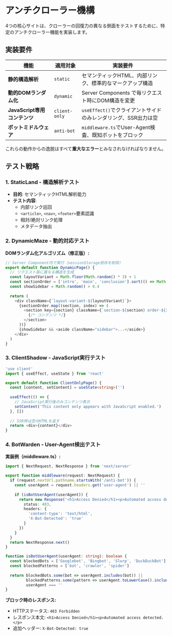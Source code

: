 # アンチクローラー機構

4つの核心サイトは、クローラーの回復力の異なる側面をテストするために、特定のアンチクローラー機能を実装します。

## 実装要件

| 機能                     | 適用対象      | 実装要件                                                          |
| ------------------------ | ------------- | ----------------------------------------------------------------------- |
| **静的構造解析**          | `static`      | セマンティックHTML、内部リンク、標準的なマークアップ構造                 |
| **動的DOMランダム化**      | `dynamic`     | Server Components で毎リクエスト時にDOM構造を変更                      |
| **JavaScript専用コンテンツ** | `client-only` | `useEffect()`でクライアントサイドのみレンダリング、SSR出力は空           |
| **ボットミドルウェア**      | `anti-bot`    | `middleware.ts`でUser-Agent検査、既知ボットをブロック                  |

これらの動作からの逸脱はすべて**重大なエラー**とみなされなければなりません。

## テスト戦略

### 1. StaticLand - 構造解析テスト
- **目的**: セマンティックHTML解析能力
- **テスト内容**: 
  - 内部リンク巡回
  - `<article>`, `<nav>`, `<footer>`要素認識
  - 相対/絶対リンク処理
  - メタデータ抽出

### 2. DynamicMaze - 動的対応テスト

**DOMランダム化アルゴリズム（修正版）:**

```typescript
// Server Component内で実行（sessionStorage依存を削除）
export default function DynamicPage() {
  // リクエスト毎に異なる構造を生成
  const layoutVariant = Math.floor(Math.random() * 3) + 1
  const sectionOrder = ['intro', 'main', 'conclusion'].sort(() => Math.random() - 0.5)
  const showSidebar = Math.random() > 0.4
  
  return (
    <div className={`layout-variant-${layoutVariant}`}>
      {sectionOrder.map((section, index) => (
        <section key={section} className={`section-${section} order-${index}`}>
          {/* コンテンツ */}
        </section>
      ))}
      {showSidebar && <aside className="sidebar">...</aside>}
    </div>
  )
}
```

### 3. ClientShadow - JavaScript実行テスト

```typescript
'use client'
import { useEffect, useState } from 'react'

export default function ClientOnlyPage() {
  const [content, setContent] = useState<string>('')
  
  useEffect(() => {
    // JavaScript実行後のみコンテンツ表示
    setContent('This content only appears with JavaScript enabled.')
  }, [])
  
  // SSR時は空のHTMLを返す
  return <div>{content}</div>
}
```

### 4. BotWarden - User-Agent検出テスト

**実装例（middleware.ts）:**
```typescript
import { NextRequest, NextResponse } from 'next/server'

export function middleware(request: NextRequest) {
  if (request.nextUrl.pathname.startsWith('/anti-bot')) {
    const userAgent = request.headers.get('user-agent') || ''
    
    if (isBotUserAgent(userAgent)) {
      return new Response('<h1>Access Denied</h1><p>Automated access detected.</p>', {
        status: 403,
        headers: { 
          'content-type': 'text/html',
          'X-Bot-Detected': 'true' 
        }
      })
    }
  }
  return NextResponse.next()
}

function isBotUserAgent(userAgent: string): boolean {
  const blockedBots = ['Googlebot', 'Bingbot', 'Slurp', 'DuckDuckBot']
  const blockedPatterns = ['bot', 'crawler', 'spider']
  
  return blockedBots.some(bot => userAgent.includes(bot)) ||
         blockedPatterns.some(pattern => userAgent.toLowerCase().includes(pattern)) ||
         userAgent === ''
}
```

**ブロック時のレスポンス:**
- HTTPステータス: `403 Forbidden`
- レスポンス本文: `<h1>Access Denied</h1><p>Automated access detected.</p>`
- 追加ヘッダー: `X-Bot-Detected: true`
